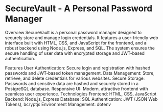 # SecureVault - A Personal Password Manager
Overview
SecureVault is a personal password manager designed to securely store and manage login credentials. It features a user-friendly web interface built with HTML, CSS, and JavaScript for the frontend, and a robust backend using Node.js, Express, and SQL. The system ensures the secure handling of user data with encrypted storage and JWT-based authentication.

Features
User Authentication: Secure login and registration with hashed passwords and JWT-based token management.
Data Management: Store, retrieve, and delete credentials for various websites.
Secure Storage: Passwords and sensitive data are hashed and securely stored in a PostgreSQL database.
Responsive UI: Modern, attractive frontend with seamless user experience.
Technologies
Frontend: HTML, CSS, JavaScript
Backend: Node.js, Express
Database: SQL
Authentication: JWT (JSON Web Tokens), bcryptjs
Environment Management: dotenv

